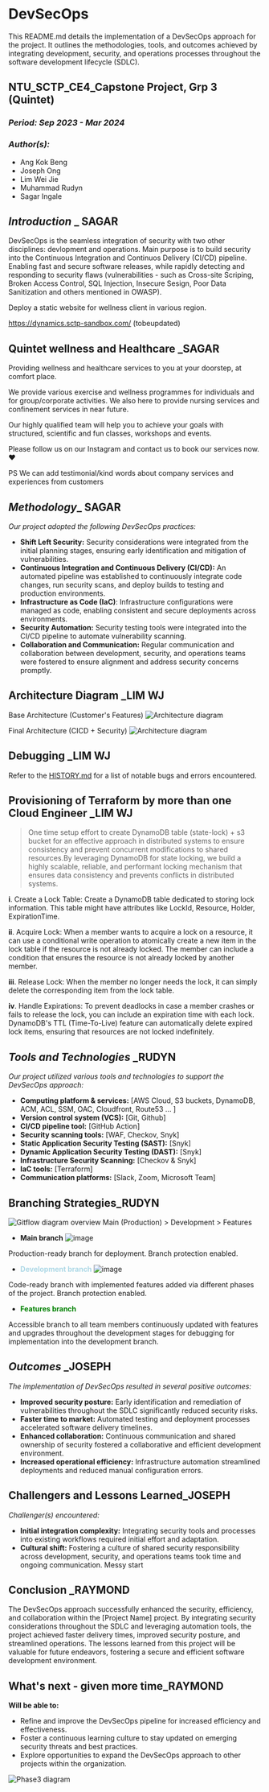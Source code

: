 # DevSecOps

This README.md details the implementation of a DevSecOps approach for the project. It outlines the methodologies, tools, and outcomes achieved by integrating development, security, and operations processes throughout the software development lifecycle (SDLC).
## NTU_SCTP_CE4_Capstone Project, Grp 3 (Quintet) 
### _Period: Sep 2023 - Mar 2024_
### _Author(s):_
- Ang Kok Beng
- Joseph Ong
- Lim Wei Jie
- Muhammad Rudyn
- Sagar Ingale

## _Introduction_ _ SAGAR

DevSecOps is the seamless integration of security with two other disciplines: devlopment and operations. Main purpose is to build security into the Continuous Integration and Continuos Delivery (CI/CD) pipeline. Enabling fast and secure software releases, while rapidly detecting and responding to security flaws (vulnerabilities - such as Cross-site Scriping, Broken Access Control, SQL Injection, Insecure Sesign, Poor Data Sanitization and others mentioned in OWASP).


Deploy a static website for wellness client in various region.

https://dynamics.sctp-sandbox.com/ (tobeupdated)

## Quintet wellness and Healthcare _SAGAR

Providing wellness and healthcare services to you at your doorstep, at comfort place.

We provide various exercise and wellness programmes for individuals and for group/corporate activities.
We also here to provide nursing services and confinement services in near future.

Our highly qualified team will help you to achieve your goals with structured, scientific and fun classes, workshops and events.

Please follow us on our Instagram and contact us to book our services now. ❤️

PS
We can add testimonial/kind words about company services and experiences from
customers


## _Methodology__ SAGAR
_Our project adopted the following DevSecOps practices:_

- **Shift Left Security:** Security considerations were integrated from the initial planning stages, ensuring early identification and mitigation of vulnerabilities.
- **Continuous Integration and Continuous Delivery (CI/CD):** An automated pipeline was established to continuously integrate code changes, run security scans, and deploy builds to testing and production environments.
- **Infrastructure as Code (IaC)**: Infrastructure configurations were managed as code, enabling consistent and secure deployments across environments.
- **Security Automation:** Security testing tools were integrated into the CI/CD pipeline to automate vulnerability scanning.
- **Collaboration and Communication:** Regular communication and collaboration between development, security, and operations teams were fostered to ensure alignment and address security concerns promptly.


## Architecture Diagram _LIM WJ
Base Architecture (Customer's Features)
![Architecture diagram](./screenshots/phase1.png)



Final Architecture (CICD + Security)
![Architecture diagram](./screenshots/phase2.png)


## Debugging _LIM WJ

Refer to the [HISTORY.md](./HISTORY.md) for a list of notable bugs and errors encountered.

## Provisioning of Terraform by more than one Cloud Engineer _LIM WJ

>One time setup effort to create DynamoDB table (state-lock) + s3 bucket for an effective approach in distributed systems to ensure consistency and prevent concurrent modifications to shared resources.By leveraging DynamoDB for state locking, we build a highly scalable, reliable, and performant locking mechanism that ensures data consistency and prevents conflicts in distributed systems.

**i**. Create a Lock Table: Create a DynamoDB table dedicated to storing lock information. This table might have attributes like LockId, Resource, Holder, ExpirationTime.

**ii**. Acquire Lock: When a member wants to acquire a lock on a resource, it can use a conditional write operation to atomically create a new item in the lock table if the resource is not already locked. The member can include a condition that ensures the resource is not already locked by another member.

**iii**. Release Lock: When the member no longer needs the lock, it can simply delete the corresponding item from the lock table.

**iv**. Handle Expirations: To prevent deadlocks in case a member crashes or fails to release the lock, you can include an expiration time with each lock. DynamoDB's TTL (Time-To-Live) feature can automatically delete expired lock items, ensuring that resources are not locked indefinitely.

## _Tools and Technologies_ _RUDYN
_Our project utilized various tools and technologies to support the DevSecOps approach:_

- **Computing platform & services:** [AWS Cloud, S3 buckets, DynamoDB, ACM, ACL, SSM, OAC, Cloudfront, Route53 ... ]
- **Version control system (VCS):** [Git, Github]
- **CI/CD pipeline tool:** [GitHub Action] 
- **Security scanning tools:** [WAF, Checkov, Snyk]
- **Static Application Security Testing (SAST):** [Snyk]
- **Dynamic Application Security Testing (DAST):** [Snyk] 
- **Infrastructure Security Scanning:** [Checkov & Snyk] 
- **IaC tools:** [Terraform] 
- **Communication platforms:** [Slack, Zoom, Microsoft Team]

## Branching Strategies_RUDYN

![Gitflow diagram overview](./screenshots/branching-strategy.png)
Main (Production) > Development > Features

- **Main branch**
![image](https://github.com/angkb/Quintet-Group3/assets/83577245/3ae4f0d0-614c-4675-a210-7c40744b7a07)

Production-ready branch for deployment. Branch protection enabled.

- <span style="color: lightblue">**Development branch**</span>
 ![image](https://github.com/angkb/Quintet-Group3/assets/83577245/9d3bf2da-904b-475b-ba02-b3d404c3210c)


Code-ready branch with implemented features added via different phases of the project. Branch protection enabled.

-  <span style="color: green">**Features branch**</span>

Accessible branch to all team members continuously updated with features and upgrades throughout the development stages for debugging for implementation into the development branch.

## _Outcomes_ _JOSEPH
_The implementation of DevSecOps resulted in several positive outcomes:_

- **Improved security posture:** Early identification and remediation of vulnerabilities throughout the SDLC significantly reduced security risks.
- **Faster time to market:** Automated testing and deployment processes accelerated software delivery timelines.
- **Enhanced collaboration:** Continuous communication and shared ownership of security fostered a collaborative and efficient development environment.
- **Increased operational efficiency:** Infrastructure automation streamlined deployments and reduced manual configuration errors.

## Challengers and Lessons Learned_JOSEPH

_Challenger(s) encountered:_

- **Initial integration complexity:**
Integrating security tools and processes into existing workflows required initial effort and adaptation.
- **Cultural shift:**
Fostering a culture of shared security responsibility across development, security, and operations teams took time and ongoing communication. Messy start

## Conclusion _RAYMOND
The DevSecOps approach successfully enhanced the security, efficiency, and collaboration within the [Project Name] project. By integrating security considerations throughout the SDLC and leveraging automation tools, the project achieved faster delivery times, improved security posture, and streamlined operations. The lessons learned from this project will be valuable for future endeavors, fostering a secure and efficient software development environment.

## What's next - given more time_RAYMOND
**Will be able to:**

- Refine and improve the DevSecOps pipeline for increased efficiency and effectiveness.
- Foster a continuous learning culture to stay updated on emerging security threats and best practices.
- Explore opportunities to expand the DevSecOps approach to other projects within the organization.


![Phase3 diagram](./screenshots/phase3.png)

















